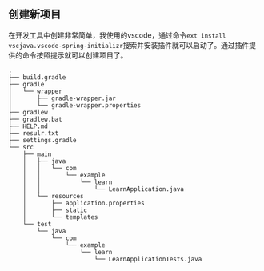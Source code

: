 ## 创建新项目

在开发工具中创建非常简单，我使用的vscode，通过命令`ext install vscjava.vscode-spring-initializr`搜索并安装插件就可以启动了。通过插件提供的命令按照提示就可以创建项目了。
```shell
.
├── build.gradle
├── gradle
│   └── wrapper
│       ├── gradle-wrapper.jar
│       └── gradle-wrapper.properties
├── gradlew
├── gradlew.bat
├── HELP.md
├── resulr.txt
├── settings.gradle
└── src
    ├── main
    │   ├── java
    │   │   └── com
    │   │       └── example
    │   │           └── learn
    │   │               └── LearnApplication.java
    │   └── resources
    │       ├── application.properties
    │       ├── static
    │       └── templates
    └── test
        └── java
            └── com
                └── example
                    └── learn
                        └── LearnApplicationTests.java
```